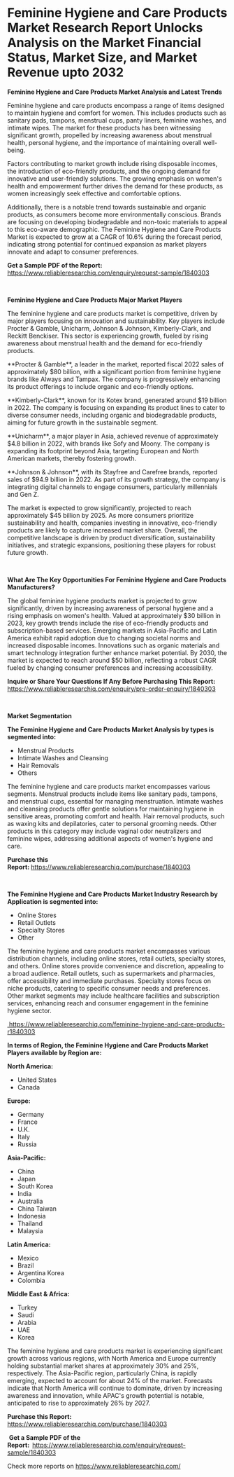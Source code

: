 <p><h1>Feminine Hygiene and Care Products Market Research Report Unlocks Analysis on the Market Financial Status, Market Size, and Market Revenue upto 2032</h1></p><p><strong>Feminine Hygiene and Care Products Market Analysis and Latest Trends</strong></p>
<p><p>Feminine hygiene and care products encompass a range of items designed to maintain hygiene and comfort for women. This includes products such as sanitary pads, tampons, menstrual cups, panty liners, feminine washes, and intimate wipes. The market for these products has been witnessing significant growth, propelled by increasing awareness about menstrual health, personal hygiene, and the importance of maintaining overall well-being. </p><p>Factors contributing to market growth include rising disposable incomes, the introduction of eco-friendly products, and the ongoing demand for innovative and user-friendly solutions. The growing emphasis on women's health and empowerment further drives the demand for these products, as women increasingly seek effective and comfortable options.</p><p>Additionally, there is a notable trend towards sustainable and organic products, as consumers become more environmentally conscious. Brands are focusing on developing biodegradable and non-toxic materials to appeal to this eco-aware demographic. The Feminine Hygiene and Care Products Market is expected to grow at a CAGR of 10.6% during the forecast period, indicating strong potential for continued expansion as market players innovate and adapt to consumer preferences.</p></p>
<p><strong>Get a Sample PDF of the Report:&nbsp;</strong> <a href="https://www.reliableresearchiq.com/enquiry/request-sample/1840303?utm_campaign=3206&utm_medium=2&utm_source=Github&utm_content=ia&utm_term=05032025&utm_id=feminine-hygiene-and-care-products">https://www.reliableresearchiq.com/enquiry/request-sample/1840303</a></p>
<p>&nbsp;</p>
<p><strong>Feminine Hygiene and Care Products Major Market Players</strong></p>
<p><p>The feminine hygiene and care products market is competitive, driven by major players focusing on innovation and sustainability. Key players include Procter & Gamble, Unicharm, Johnson & Johnson, Kimberly-Clark, and Reckitt Benckiser. This sector is experiencing growth, fueled by rising awareness about menstrual health and the demand for eco-friendly products.</p><p>**Procter & Gamble**, a leader in the market, reported fiscal 2022 sales of approximately $80 billion, with a significant portion from feminine hygiene brands like Always and Tampax. The company is progressively enhancing its product offerings to include organic and eco-friendly options.</p><p>**Kimberly-Clark**, known for its Kotex brand, generated around $19 billion in 2022. The company is focusing on expanding its product lines to cater to diverse consumer needs, including organic and biodegradable products, aiming for future growth in the sustainable segment.</p><p>**Unicharm**, a major player in Asia, achieved revenue of approximately $4.8 billion in 2022, with brands like Sofy and Moony. The company is expanding its footprint beyond Asia, targeting European and North American markets, thereby fostering growth.</p><p>**Johnson & Johnson**, with its Stayfree and Carefree brands, reported sales of $94.9 billion in 2022. As part of its growth strategy, the company is integrating digital channels to engage consumers, particularly millennials and Gen Z.</p><p>The market is expected to grow significantly, projected to reach approximately $45 billion by 2025. As more consumers prioritize sustainability and health, companies investing in innovative, eco-friendly products are likely to capture increased market share. Overall, the competitive landscape is driven by product diversification, sustainability initiatives, and strategic expansions, positioning these players for robust future growth.</p></p>
<p>&nbsp;</p>
<p><strong>What Are The Key Opportunities For Feminine Hygiene and Care Products Manufacturers?</strong></p>
<p><p>The global feminine hygiene products market is projected to grow significantly, driven by increasing awareness of personal hygiene and a rising emphasis on women's health. Valued at approximately $30 billion in 2023, key growth trends include the rise of eco-friendly products and subscription-based services. Emerging markets in Asia-Pacific and Latin America exhibit rapid adoption due to changing societal norms and increased disposable incomes. Innovations such as organic materials and smart technology integration further enhance market potential. By 2030, the market is expected to reach around $50 billion, reflecting a robust CAGR fueled by changing consumer preferences and increasing accessibility.</p></p>
<p><strong>Inquire or Share Your Questions If Any Before Purchasing This Report:</strong> <a href="https://www.reliableresearchiq.com/enquiry/pre-order-enquiry/1840303?utm_campaign=3206&utm_medium=2&utm_source=Github&utm_content=ia&utm_term=05032025&utm_id=feminine-hygiene-and-care-products">https://www.reliableresearchiq.com/enquiry/pre-order-enquiry/1840303</a></p>
<p>&nbsp;</p>
<p><strong>Market Segmentation</strong></p>
<p><strong>The Feminine Hygiene and Care Products Market Analysis by types is segmented into:</strong></p>
<p><ul><li>Menstrual Products</li><li>Intimate Washes and Cleansing</li><li>Hair Removals</li><li>Others</li></ul></p>
<p><p>The feminine hygiene and care products market encompasses various segments. Menstrual products include items like sanitary pads, tampons, and menstrual cups, essential for managing menstruation. Intimate washes and cleansing products offer gentle solutions for maintaining hygiene in sensitive areas, promoting comfort and health. Hair removal products, such as waxing kits and depilatories, cater to personal grooming needs. Other products in this category may include vaginal odor neutralizers and feminine wipes, addressing additional aspects of women's hygiene and care.</p></p>
<p><strong>Purchase this Report:&nbsp;</strong><a href="https://www.reliableresearchiq.com/purchase/1840303?utm_campaign=3206&utm_medium=2&utm_source=Github&utm_content=ia&utm_term=05032025&utm_id=feminine-hygiene-and-care-products">https://www.reliableresearchiq.com/purchase/1840303</a></p>
<p>&nbsp;</p>
<p><strong>The Feminine Hygiene and Care Products Market Industry Research by Application is segmented into:</strong></p>
<p><ul><li>Online Stores</li><li>Retail Outlets</li><li>Specialty Stores</li><li>Other</li></ul></p>
<p><p>The feminine hygiene and care products market encompasses various distribution channels, including online stores, retail outlets, specialty stores, and others. Online stores provide convenience and discretion, appealing to a broad audience. Retail outlets, such as supermarkets and pharmacies, offer accessibility and immediate purchases. Specialty stores focus on niche products, catering to specific consumer needs and preferences. Other market segments may include healthcare facilities and subscription services, enhancing reach and consumer engagement in the feminine hygiene sector.</p></p>
<p><a href="https://www.reliableresearchiq.com/feminine-hygiene-and-care-products-r1840303?utm_campaign=3206&utm_medium=2&utm_source=Github&utm_content=ia&utm_term=05032025&utm_id=feminine-hygiene-and-care-products">&nbsp;https://www.reliableresearchiq.com/feminine-hygiene-and-care-products-r1840303</a></p>
<p><strong>In terms of Region, the Feminine Hygiene and Care Products Market Players available by Region are:</strong></p>
<p>
    <p> <strong> North America: </strong>
        <ul>
            <li>United States</li>
            <li>Canada</li>
        </ul>
        </p> 
    <p> <strong> Europe: </strong>
        <ul>
            <li>Germany</li>
            <li>France</li>
            <li>U.K.</li>
            <li>Italy</li>
            <li>Russia</li>
        </ul>
        </p> 
    <p> <strong> Asia-Pacific: </strong>
        <ul>
            <li>China</li>
            <li>Japan</li>
            <li>South Korea</li>
            <li>India</li>
            <li>Australia</li>
            <li>China Taiwan</li>
            <li>Indonesia</li>
            <li>Thailand</li>
            <li>Malaysia</li>
        </ul>
        </p> 
    <p> <strong> Latin America: </strong>
        <ul>
            <li>Mexico</li>
            <li>Brazil</li>
            <li>Argentina Korea</li>
            <li>Colombia</li>
        </ul>
        </p> 
    <p> <strong> Middle East & Africa: </strong>
        <ul>
            <li>Turkey</li>
            <li>Saudi</li>
            <li>Arabia</li>
            <li>UAE</li>
            <li>Korea</li>
        </ul>
    </p>
    </p>
<p><p>The feminine hygiene and care products market is experiencing significant growth across various regions, with North America and Europe currently holding substantial market shares at approximately 30% and 25%, respectively. The Asia-Pacific region, particularly China, is rapidly emerging, expected to account for about 24% of the market. Forecasts indicate that North America will continue to dominate, driven by increasing awareness and innovation, while APAC's growth potential is notable, anticipated to rise to approximately 26% by 2027.</p></p>
<p><strong>Purchase this Report: </strong><a href="https://www.reliableresearchiq.com/purchase/1840303?utm_campaign=3206&utm_medium=2&utm_source=Github&utm_content=ia&utm_term=05032025&utm_id=feminine-hygiene-and-care-products">https://www.reliableresearchiq.com/purchase/1840303</a></p>
<p>&nbsp;<strong>Get a Sample PDF of the Report:&nbsp;&nbsp;</strong><a href="https://www.reliableresearchiq.com/enquiry/request-sample/1840303?utm_campaign=3206&utm_medium=2&utm_source=Github&utm_content=ia&utm_term=05032025&utm_id=feminine-hygiene-and-care-products">https://www.reliableresearchiq.com/enquiry/request-sample/1840303</a></p>
<p><strong></strong></p>
<p>Check more reports on <a href="https://www.reliableresearchiq.com/?utm_campaign=3206&utm_medium=2&utm_source=Github&utm_content=ia&utm_term=05032025&utm_id=feminine-hygiene-and-care-products">https://www.reliableresearchiq.com/</a></p>